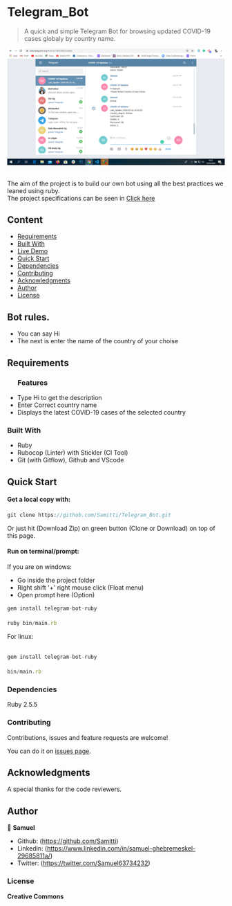 # Telegram_Bot
> A quick and simple Telegram Bot for browsing updated COVID-19 cases globaly by country name.

![screenshot](img/screen_sh.png)

<br>The aim of the project is to build our own bot using all the best practices we leaned using ruby.<br>
The project specifications can be seen in [Click here](https://www.notion.so/Build-your-own-bot-ebd0d7ac5da240e5987720bdc83f38fa)

## Content

* [Requirements](#requirements)
* [Built With](#built-with)
* [Live Demo](#live-demo)
* [Quick Start](#quick-start)
* [Dependencies](#dependencies)
* [Contributing](#contributing)
* [Acknowledgments](#acknowledgments)
* [Author](#author)
* [License](#license)

## Bot rules.
* You can say Hi
* The next is enter the name of the country of your choise

## Requirements

<ul>
  <h3>Features</h3>
  <li>Type Hi to get the description</li>
  <li>Enter Correct country name</li>
  <li>Displays the latest COVID-19 cases of the selected country</li>
</ul>

### Built With

- Ruby <br>
- Rubocop (Linter) with Stickler (CI Tool)<br>
- Git (with Gitflow), Github and VScode <br>


## Quick Start

#### Get a local copy with:<br>
```js
git clone https://github.com/Samitti/Telegram_Bot.git
```
Or just hit (Download Zip) on green button (Clone or Download) on top of this page.

#### Run on terminal/prompt:

If you are on windows:
* Go inside the project folder
* Right shift '+' right mouse click (Float menu)
* Open prompt here (Option)
```js
gem install telegram-bot-ruby

ruby bin/main.rb
```
For linux:
```js

gem install telegram-bot-ruby

bin/main.rb
```
### Dependencies

Ruby 2.5.5

### Contributing

Contributions, issues and feature requests are welcome!

You can do it on [issues page](https://github.com/Samitti/Telegram_Bot/issues).

## Acknowledgments

A special thanks for the code reviewers.

## Author

👤 **Samuel**

- Github: (https://github.com/Samitti)
- Linkedin: (https://www.linkedin.com/in/samuel-ghebremeskel-29685811a/)
- Twitter: (https://twitter.com/Samuel63734232)

### License

<strong>Creative Commons</strong>


